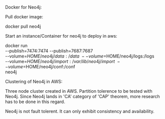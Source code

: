 Docker for Neo4j:

Pull docker image:

docker pull neo4j

Start an instance/Container for neo4j to deploy in aws:

docker run \
    --publish=7474:7474 --publish=7687:7687 \
    --volume=$HOME/neo4j/data:/data \
    --volume=$HOME/neo4j/logs:/logs \
    --volume=$HOME/neo4j/import:/var/lib/neo4j/import \
    --volume=$HOME/neo4j/conf:/conf \
    neo4j 


Clustering of Neo4j in AWS:

Three node cluster created in AWS. Partition tolerence to be tested with Neo4j. Since Neo4j lands in 'CA' category of 'CAP' theorem, more research has to be done in this regard.

Neo4j is not fault tolerent. It can only exhibit consistency and availability.
